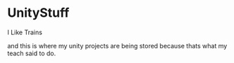 # UnityStuff

I Like Trains

and this is where my unity projects are being stored because thats what my teach said to do.
